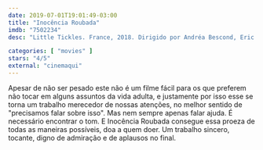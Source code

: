```yaml
---
date: 2019-07-01T19:01:49-03:00
title: "Inocência Roubada"
imdb: "7502234"
desc: "Little Tickles. France, 2018. Dirigido por Andréa Bescond, Eric Métayer, escrito por Andréa Bescond, Andréa Bescond, Andréa Bescond. Com Andréa Bescond, Karin Viard, Clovis Cornillac."

categories: [ "movies" ]
stars: "4/5"
external: "cinemaqui"
---
```

Apesar de não ser pesado este não é um filme fácil para os que preferem não tocar em alguns assuntos da vida adulta, e justamente por isso esse se torna um trabalho merecedor de nossas atenções, no melhor sentido de "precisamos falar sobre isso". Mas nem sempre apenas falar ajuda. É necessário encontrar o tom. E Inocência Roubada consegue essa proeza de todas as maneiras possíveis, doa a quem doer. Um trabalho sincero, tocante, digno de admiração e de aplausos no final.
